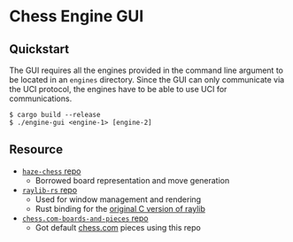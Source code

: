 # Chess Engine GUI

## Quickstart
The GUI requires all the engines provided in the command line argument to be located in an `engines` directory. 
Since the GUI can only communicate via the UCI protocol, the engines have to be able to use UCI for communications.
```
$ cargo build --release
$ ./engine-gui <engine-1> [engine-2]
```

## Resource
- [`haze-chess` repo](https://github.com/michabay05/haze-chess)
    - Borrowed board representation and move generation
- [`raylib-rs` repo](https://github.com/deltaphc/raylib-rs)
    - Used for window management and rendering
    - Rust binding for the [original C version of raylib](https://github.com/raysan5/raylib)
- [`chess.com-boards-and-pieces` repo](https://github.com/GiorgioMegrelli/chess.com-boards-and-pieces)
    - Got default [chess.com](https://www.chess.com/) pieces using this repo
